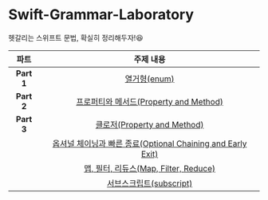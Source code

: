 # Swift-Grammar-Laboratory
헷갈리는 스위프트 문법, 확실히 정리해두자!😆 

|  <center>파트</center> |  <center>주제 내용</center> |  
|:--------|:--------:|
|<center>**Part 1**</center> | <center> [열거형(enum)](https://beansbin.oopy.io/305d1d52-9501-498c-9e2f-4a7f94805ee4)</center> |
|<center>**Part 2**</center> | <center> [프로퍼티와 메서드(Property and Method)](https://beansbin.oopy.io/ebfc719c-e9be-41a8-9a40-f87db28f040d)</center> |
|<center>**Part 3**</center> | <center> [클로저(Property and Method)](https://beansbin.oopy.io/0284e7b1-5eb6-4a68-994f-9f4243c573c8)</center> |
|<center></center> | <center> [옵셔널 체이닝과 빠른 종료(Optional Chaining and Early Exit)](https://beansbin.oopy.io/4799b49b-474d-4b08-acd5-b6d6cbe522f9)</center> |
|<center></center> | <center> [맵, 필터, 리듀스(Map, Filter, Reduce)](https://beansbin.oopy.io/7939509a-cd61-462d-a355-e0e773c04a21)</center> |
|<center></center> | <center> [서브스크립트(subscript)](https://beansbin.oopy.io/c769c023-a048-4eb8-97fb-94629bf02109)</center> |

